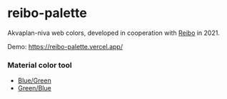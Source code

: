 # reibo-palette

Akvaplan-niva web colors, developed in cooperation with [Reibo](https://reibo.no) in 2021.

Demo: https://reibo-palette.vercel.app/

### Material color tool

- [Blue/Green](https://material.io/resources/color/#!/?view.left=0&view.right=1&primary.color=005392&secondary.color=107d8c)
- [Green/Blue](https://material.io/resources/color/#!/?view.left=0&view.right=1&primary.color=107d8c&secondary.color=005392&primary.text.color=FFFFFF)
